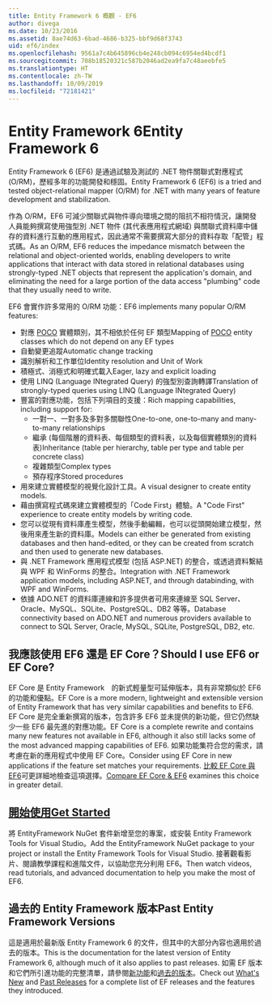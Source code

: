 ```yaml
---
title: Entity Framework 6 概觀 - EF6
author: divega
ms.date: 10/23/2016
ms.assetid: 8ae74d63-6bad-4686-b325-bbf9d68f3743
uid: ef6/index
ms.openlocfilehash: 9561a7c4b645896cb4e248cb094c6954ed4bcdf1
ms.sourcegitcommit: 708b18520321c587b2046ad2ea9fa7c48aeebfe5
ms.translationtype: HT
ms.contentlocale: zh-TW
ms.lasthandoff: 10/09/2019
ms.locfileid: "72181421"
---
```

# <a name="entity-framework-6"></a><span data-ttu-id="46123-102">Entity Framework 6</span><span class="sxs-lookup"><span data-stu-id="46123-102">Entity Framework 6</span></span>
<span data-ttu-id="46123-103">Entity Framework 6 (EF6) 是通過試驗及測試的 .NET 物件關聯式對應程式 (O/RM)，歷經多年的功能開發和穩固。</span><span class="sxs-lookup"><span data-stu-id="46123-103">Entity Framework 6 (EF6) is a tried and tested object-relational mapper (O/RM) for .NET with many years of feature development and stabilization.</span></span>

<span data-ttu-id="46123-104">作為 O/RM，EF6 可減少關聯式與物件導向環境之間的阻抗不相符情況，讓開發人員能夠撰寫使用強型別 .NET 物件 (其代表應用程式網域) 與關聯式資料庫中儲存的資料進行互動的應用程式，因此通常不需要撰寫大部分的資料存取「配管」程式碼。</span><span class="sxs-lookup"><span data-stu-id="46123-104">As an O/RM, EF6 reduces the impedance mismatch between the relational and object-oriented worlds, enabling developers to write applications that interact with data stored in relational databases using strongly-typed .NET objects that represent the application's domain, and eliminating the need for a large portion of the data access "plumbing" code that they usually need to write.</span></span>

<span data-ttu-id="46123-105">EF6 會實作許多常用的 O/RM 功能：</span><span class="sxs-lookup"><span data-stu-id="46123-105">EF6 implements many popular O/RM features:</span></span>
- <span data-ttu-id="46123-106">對應 [POCO](~/ef6/resources/glossary.md#poco) 實體類別，其不相依於任何 EF 類型</span><span class="sxs-lookup"><span data-stu-id="46123-106">Mapping of [POCO](~/ef6/resources/glossary.md#poco) entity classes which do not depend on any EF types</span></span>
- <span data-ttu-id="46123-107">自動變更追蹤</span><span class="sxs-lookup"><span data-stu-id="46123-107">Automatic change tracking</span></span>
- <span data-ttu-id="46123-108">識別解析和工作單位</span><span class="sxs-lookup"><span data-stu-id="46123-108">Identity resolution and Unit of Work</span></span>
- <span data-ttu-id="46123-109">積極式、消極式和明確式載入</span><span class="sxs-lookup"><span data-stu-id="46123-109">Eager, lazy and explicit loading</span></span>
- <span data-ttu-id="46123-110">使用 LINQ (Language INtegrated Query) 的強型別查詢轉譯</span><span class="sxs-lookup"><span data-stu-id="46123-110">Translation of strongly-typed queries using LINQ (Language INtegrated Query)</span></span>
- <span data-ttu-id="46123-111">豐富的對應功能，包括下列項目的支援：</span><span class="sxs-lookup"><span data-stu-id="46123-111">Rich mapping capabilities, including support for:</span></span>
  - <span data-ttu-id="46123-112">一對一、一對多及多對多關聯性</span><span class="sxs-lookup"><span data-stu-id="46123-112">One-to-one, one-to-many and many-to-many relationships</span></span>
  - <span data-ttu-id="46123-113">繼承 (每個階層的資料表、每個類型的資料表，以及每個實體類別的資料表)</span><span class="sxs-lookup"><span data-stu-id="46123-113">Inheritance (table per hierarchy, table per type and table per concrete class)</span></span>
  - <span data-ttu-id="46123-114">複雜類型</span><span class="sxs-lookup"><span data-stu-id="46123-114">Complex types</span></span>
  - <span data-ttu-id="46123-115">預存程序</span><span class="sxs-lookup"><span data-stu-id="46123-115">Stored procedures</span></span>
- <span data-ttu-id="46123-116">用來建立實體模型的視覺化設計工具。</span><span class="sxs-lookup"><span data-stu-id="46123-116">A visual designer to create entity models.</span></span>
- <span data-ttu-id="46123-117">藉由撰寫程式碼來建立實體模型的「Code First」體驗。</span><span class="sxs-lookup"><span data-stu-id="46123-117">A "Code First" experience to create entity models by writing code.</span></span>
- <span data-ttu-id="46123-118">您可以從現有資料庫產生模型，然後手動編輯，也可以從頭開始建立模型，然後用來產生新的資料庫。</span><span class="sxs-lookup"><span data-stu-id="46123-118">Models can either be generated from existing databases and then hand-edited, or they can be created from scratch and then used to generate new databases.</span></span>
- <span data-ttu-id="46123-119">與 .NET Framework 應用程式模型 (包括 ASP.NET) 的整合，或透過資料繫結與 WPF 和 WinForms 的整合。</span><span class="sxs-lookup"><span data-stu-id="46123-119">Integration with .NET Framework application models, including ASP.NET, and through databinding, with WPF and WinForms.</span></span>
- <span data-ttu-id="46123-120">依據 ADO.NET 的資料庫連線和許多提供者可用來連線至 SQL Server、Oracle、MySQL、SQLite、PostgreSQL、DB2 等等。</span><span class="sxs-lookup"><span data-stu-id="46123-120">Database connectivity based on ADO.NET and numerous providers available to connect to SQL Server, Oracle, MySQL, SQLite, PostgreSQL, DB2, etc.</span></span>

## <a name="should-i-use-ef6-or-ef-core"></a><span data-ttu-id="46123-121">我應該使用 EF6 還是 EF Core？</span><span class="sxs-lookup"><span data-stu-id="46123-121">Should I use EF6 or EF Core?</span></span>

<span data-ttu-id="46123-122">EF Core 是 Entity Framework　的新式輕量型可延伸版本，具有非常類似於 EF6 的功能和優點。</span><span class="sxs-lookup"><span data-stu-id="46123-122">EF Core is a more modern, lightweight and extensible version of Entity Framework that has very similar capabilities and benefits to EF6.</span></span>
<span data-ttu-id="46123-123">EF Core 是完全重新撰寫的版本，包含許多 EF6 並未提供的新功能，但它仍然缺少一些 EF6 最先進的對應功能。</span><span class="sxs-lookup"><span data-stu-id="46123-123">EF Core is a complete rewrite and contains many new features not available in EF6, although it also still lacks some of the most advanced mapping capabilities of EF6.</span></span>
<span data-ttu-id="46123-124">如果功能集符合您的需求，請考慮在新的應用程式中使用 EF Core。</span><span class="sxs-lookup"><span data-stu-id="46123-124">Consider using EF Core in new applications if the feature set matches your requirements.</span></span>
<span data-ttu-id="46123-125">[比較 EF Core 與 EF6](xref:efcore-and-ef6/index)可更詳細地檢查這項選擇。</span><span class="sxs-lookup"><span data-stu-id="46123-125">[Compare EF Core & EF6](xref:efcore-and-ef6/index) examines this choice in greater detail.</span></span>

## <a name="get-startedef6get-startedmd"></a>[<span data-ttu-id="46123-126">開始使用</span><span class="sxs-lookup"><span data-stu-id="46123-126">Get Started</span></span>](~/ef6/get-started.md)

<span data-ttu-id="46123-127">將 EntityFramework NuGet 套件新增至您的專案，或安裝 Entity Framework Tools for Visual Studio。</span><span class="sxs-lookup"><span data-stu-id="46123-127">Add the EntityFramework NuGet package to your project or install the Entity Framework Tools for Visual Studio.</span></span> <span data-ttu-id="46123-128">接著觀看影片、閱讀教學課程和進階文件，以協助您充分利用 EF6。</span><span class="sxs-lookup"><span data-stu-id="46123-128">Then watch videos, read tutorials, and advanced documentation to help you make the most of EF6.</span></span>

## <a name="past-entity-framework-versions"></a><span data-ttu-id="46123-129">過去的 Entity Framework 版本</span><span class="sxs-lookup"><span data-stu-id="46123-129">Past Entity Framework Versions</span></span>

<span data-ttu-id="46123-130">這是適用於最新版 Entity Framework 6 的文件，但其中的大部分內容也適用於過去的版本。</span><span class="sxs-lookup"><span data-stu-id="46123-130">This is the documentation for the latest version of Entity Framework 6, although much of it also applies to past releases.</span></span>
<span data-ttu-id="46123-131">如需 EF 版本和它們所引進功能的完整清單，請參閱[新功能](~/ef6/what-is-new/index.md)和[過去的版本](~/ef6/what-is-new/past-releases.md)。</span><span class="sxs-lookup"><span data-stu-id="46123-131">Check out [What's New](~/ef6/what-is-new/index.md) and [Past Releases](~/ef6/what-is-new/past-releases.md) for a complete list of EF releases and the features they introduced.</span></span>

